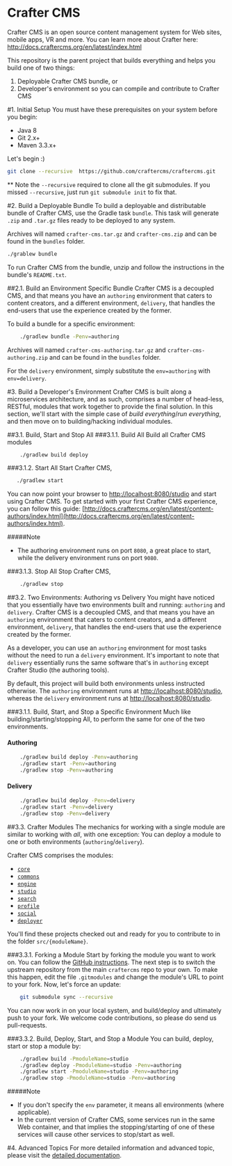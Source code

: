 # Crafter CMS

Crafter CMS is an open source content management system for Web sites, mobile apps, VR and more. You can learn more about Crafter here: http://docs.craftercms.org/en/latest/index.html

This repository is the parent project that builds everything and helps you build one of two things:
1. Deployable Crafter CMS bundle, or
2. Developer's environment so you can compile and contribute to Crafter CMS

#1. Initial Setup
You must have these prerequisites on your system before you begin:
* Java 8
* Git 2.x+
* Maven 3.3.x+

Let's begin :)

```bash
git clone --recursive  https://github.com/craftercms/craftercms.git
```

** Note the `--recursive` required to clone all the git submodules. If you missed `--recursive`, just run `git submodule init` to fix that.

#2. Build a Deployable Bundle
To build a deployable and distributable bundle of Crafter CMS, use the Gradle task `bundle`. This task will generate `.zip` and `.tar.gz` files ready to be deployed to any system.

Archives will named `crafter-cms.tar.gz` and `crafter-cms.zip` and can be found in the `bundles` folder.

```bash
./grablew bundle
```

To run Crafter CMS from the bundle, unzip and follow the instructions in the bundle's `README.txt`.

##2.1. Build an Environment Specific Bundle
Crafter CMS is a decoupled CMS, and that means you have an `authoring` environment that caters to content creators, and a different environment, `delivery`, that handles the end-users that use the experience created by the former.

To build a bundle for a specific environment:

```bash
    ./gradlew bundle -Penv=authoring
```
Archives will named `crafter-cms-authoring.tar.gz` and `crafter-cms-authoring.zip` and can be found in the `bundles` folder.

For the `delivery` environment, simply substitute the `env=authoring` with `env=delivery`.

#3. Build a Developer's Environment
Crafter CMS is built along a microservices architecture, and as such, comprises a number of head-less, RESTful, modules that work together to provide the final solution. In this section, we'll start with the simple case of _build everything_/_run everything_, and then move on to building/hacking individual modules.

##3.1. Build, Start and Stop All 
###3.1.1. Build All
Build all Crafter CMS modules

```bash
    ./gradlew build deploy
```

###3.1.2. Start All
Start Crafter CMS,
 
 ```bash
    ./gradlew start
```

You can now point your browser to [http://localhost:8080/studio](http://localhost:8080/studio) and start using Crafter CMS. To get started with your first Crafter CMS experience, you can follow this guide: [http://docs.craftercms.org/en/latest/content-authors/index.html](http://docs.craftercms.org/en/latest/content-authors/index.html).

#####Note
* The authoring environment runs on port `8080`, a great place to start, while the delivery environment runs on port 
`9080`.

###3.1.3. Stop All
Stop Crafter CMS,

```bash
    ./gradlew stop
```

##3.2. Two Environments: Authoring vs Delivery
You might have noticed that you essentially have two environments built and running: `authoring` and `delivery`. Crafter CMS is a decoupled CMS, and that means you have an `authoring` environment that caters to content creators, and a different environment, `delivery`, that handles the end-users that use the experience created by the former.

As a developer, you can use an `authoring` environment for most tasks without the need to run a `delivery` environment. It's important to note that `delivery` essentially runs the same software that's in `authoring` except Crafter Studio (the authoring tools).

By default, this project will build both environments unless instructed otherwise. The `authoring` environment runs at [http://localhost:8080/studio](http://localhost:8080/studio), whereas the `delivery` environment runs at [http://localhost:8080/studio](http://localhost:9080/).

###3.1.1. Build, Start, and Stop a Specific Environment
Much like building/starting/stopping All, to perform the same for one of the two environments.

#### Authoring
```bash
    ./gradlew build deploy -Penv=authoring
    ./gradlew start -Penv=authoring
    ./gradlew stop -Penv=authoring
```

#### Delivery
```bash
    ./gradlew build deploy -Penv=delivery
    ./gradlew start -Penv=delivery
    ./gradlew stop -Penv=delivery
```

##3.3. Crafter Modules
The mechanics for working with a single module are similar to working with _all_, with one exception: You can deploy a module to one or both environments (`authoring`/`delivery`).

Crafter CMS comprises the modules:
* [`core`](http://docs.craftercms.org/en/latest/developers/projects/core/index.html)
* [`commons`](http://docs.craftercms.org/en/latest/developers/projects/commons/index.html)
* [`engine`](http://docs.craftercms.org/en/latest/developers/projects/engine/index.html)
* [`studio`](http://docs.craftercms.org/en/latest/developers/projects/studio/index.html)
* [`search`](http://docs.craftercms.org/en/latest/developers/projects/search/index.html)
* [`profile`](http://docs.craftercms.org/en/latest/developers/projects/profile/index.html)
* [`social`](http://docs.craftercms.org/en/latest/developers/projects/social/index.html)
* [`deployer`](http://docs.craftercms.org/en/latest/developers/projects/deployer/index.html)

You'll find these projects checked out and ready for you to contribute to in the folder `src/{moduleName}`.

###3.3.1. Forking a Module
Start by forking the module you want to work on. You can follow the [GitHub instructions](https://help.github.com/articles/fork-a-repo/).
The next step is to switch the upstream repository from the main `craftercms` repo to your own. To make this happen, edit the file `.gitmodules` and change the module's URL to point to your fork. Now, let's force an update:

```bash
    git submodule sync --recursive
```

You can now work in on your local system, and build/deploy and ultimately push to your fork. We welcome code contributions, so please do send us pull-requests.

###3.3.2. Build, Deploy, Start, and Stop a Module
You can build, deploy, start or stop a module by:

```bash
    ./gradlew build -PmoduleName=studio
    ./gradlew deploy -PmoduleName=studio -Penv=authoring
    ./gradlew start -PmoduleName=studio -Penv=authoring
    ./gradlew stop -PmoduleName=studio -Penv=authoring
```

#####Note
* If you don't specify the `env` parameter, it means all environments (where applicable).
* In the current version of Crafter CMS, some services run in the same Web container, and that implies the stopping/starting of one of these services will cause other services to stop/start as well.

#4. Advanced Topics
For more detailed information and advanced topic, please visit the [detailed documentation](http://docs.craftercms.org/en/latest/developers/projects/craftercms).
